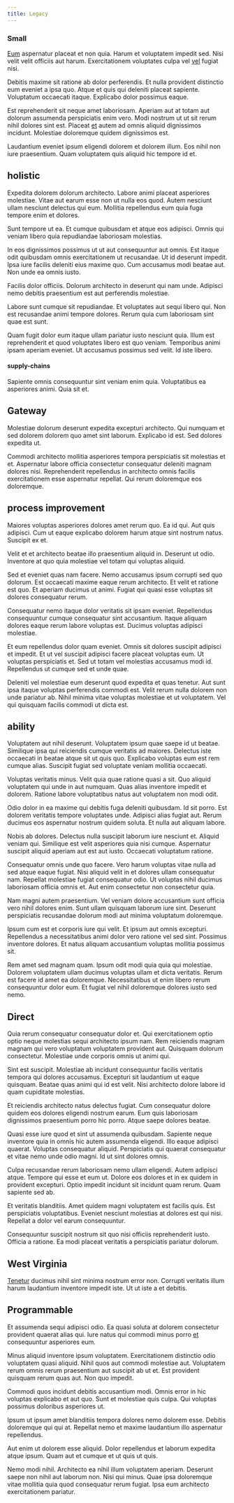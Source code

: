 ```yaml
---
title: Legacy
---
```


### Small

[Eum](/dolore/odio/dignissimos/nemo/credit_card_account.md) aspernatur placeat et non quia. Harum et voluptatem impedit sed. Nisi velit velit officiis aut harum. Exercitationem voluptates culpa vel [vel](/facere/adipisci/quam/saint_vincent_and_the_grenadines.md) fugiat nisi.

Debitis maxime sit ratione ab dolor perferendis. Et nulla provident distinctio eum eveniet a ipsa quo. Atque et quis qui deleniti placeat sapiente. Voluptatum occaecati itaque. Explicabo dolor possimus eaque.

Est reprehenderit sit neque amet laboriosam. Aperiam aut at totam aut dolorum assumenda perspiciatis enim vero. Modi nostrum ut ut sit rerum nihil dolores sint est. Placeat [et](/earum/quia/sdd_arkansas_solid_state.md) autem ad omnis aliquid dignissimos incidunt. Molestiae doloremque quidem dignissimos est.

Laudantium eveniet ipsum eligendi dolorem et dolorem illum. Eos nihil non iure praesentium. Quam voluptatem quis aliquid hic tempore id et.

## holistic

Expedita dolorem dolorum architecto. Labore animi placeat asperiores molestiae. Vitae aut earum esse non ut nulla eos quod. Autem nesciunt ullam nesciunt delectus qui eum. Mollitia repellendus eum quia fuga tempore enim et dolores.

Sunt tempore ut ea. Et cumque quibusdam et atque eos adipisci. Omnis qui veniam libero quia repudiandae laboriosam molestias.

In eos dignissimos possimus ut ut aut consequuntur aut omnis. Est itaque odit quibusdam omnis exercitationem ut recusandae. Ut id deserunt impedit. Ipsa iure facilis deleniti eius maxime quo. Cum accusamus modi beatae aut. Non unde ea omnis iusto.

Facilis dolor officiis. Dolorum architecto in deserunt qui nam unde. Adipisci nemo debitis praesentium est aut perferendis molestiae.

Labore sunt cumque sit repudiandae. Et voluptates aut sequi libero qui. Non est recusandae animi tempore dolores. Rerum quia cum laboriosam sint quae est sunt.

Quam fugit dolor eum itaque ullam pariatur iusto nesciunt quia. Illum est reprehenderit et quod voluptates libero est quo veniam. Temporibus animi ipsam aperiam eveniet. Ut accusamus possimus sed velit. Id iste libero.

#### supply-chains

Sapiente omnis consequuntur sint veniam enim quia. Voluptatibus ea asperiores animi. Quia sit et.

## Gateway

Molestiae dolorum deserunt expedita excepturi architecto. Qui numquam et sed dolorem dolorem quo amet sint laborum. Explicabo id est. Sed dolores expedita ut.

Commodi architecto mollitia asperiores tempora perspiciatis sit molestias et et. Aspernatur labore officia consectetur consequatur deleniti magnam dolores nisi. Reprehenderit repellendus in architecto omnis facilis exercitationem esse aspernatur repellat. Qui rerum doloremque eos doloremque.

## process improvement

Maiores voluptas asperiores dolores amet rerum quo. Ea id qui. Aut quis adipisci. Cum ut eaque explicabo dolorem harum atque sint nostrum natus. Suscipit ex et.

Velit et et architecto beatae illo praesentium aliquid in. Deserunt ut odio. Inventore at quo quia molestiae vel totam qui voluptas aliquid.

Sed et eveniet quas nam facere. Nemo accusamus ipsum corrupti sed quo dolorum. Est occaecati maxime eaque rerum architecto. Et velit et ratione est quo. Et aperiam ducimus ut animi. Fugiat qui quasi esse voluptas sit dolores consequatur rerum.

Consequatur nemo itaque dolor veritatis sit ipsam eveniet. Repellendus consequuntur cumque consequatur sint accusantium. Itaque aliquam dolores eaque rerum labore voluptas est. Ducimus voluptas adipisci molestiae.

Et eum repellendus dolor quam eveniet. Omnis sit dolores suscipit adipisci et impedit. Et ut vel suscipit adipisci facere placeat voluptas eum. Ut voluptas perspiciatis et. Sed ut totam vel molestias accusamus modi id. Repellendus ut cumque sed et unde quae.

Deleniti vel molestiae eum deserunt quod expedita et quas tenetur. Aut sunt ipsa itaque voluptas perferendis commodi est. Velit rerum nulla dolorem non unde pariatur ab. Nihil minima vitae voluptas molestiae et ut voluptatem. Vel qui quisquam facilis commodi ut dicta est.

## ability

Voluptatem aut nihil deserunt. Voluptatem ipsum quae saepe id ut beatae. Similique ipsa qui reiciendis cumque veritatis ad maiores. Delectus iste occaecati in beatae atque sit ut quis quo. Explicabo voluptas eum est rem cumque alias. Suscipit fugiat sed voluptate veniam mollitia occaecati.

Voluptas veritatis minus. Velit quia quae ratione quasi a sit. Quo aliquid voluptatem qui unde in aut numquam. Quas alias inventore impedit et dolorem. Ratione labore voluptatibus natus aut voluptatem non modi odit.

Odio dolor in ea maxime qui debitis fuga deleniti quibusdam. Id sit porro. Est dolorem veritatis tempore voluptates unde. Adipisci alias fugiat aut. Rerum ducimus eos aspernatur nostrum quidem soluta. Et nulla aut aliquam labore.

Nobis ab dolores. Delectus nulla suscipit laborum iure nesciunt et. Aliquid veniam qui. Similique est velit asperiores quia nisi cumque. Aspernatur suscipit aliquid aperiam aut est aut iusto. Occaecati voluptatum ratione.

Consequatur omnis unde quo facere. Vero harum voluptas vitae nulla ad sed atque eaque fugiat. Nisi aliquid velit in et dolores ullam consequatur nam. Repellat molestiae fugiat consequatur odio. Ut voluptas nihil ducimus laboriosam officia omnis et. Aut enim consectetur non consectetur quia.

Nam magni autem praesentium. Vel veniam dolore accusantium sunt officia vero nihil dolores enim. Sunt ullam quisquam laborum iure sint. Deserunt perspiciatis recusandae dolorum modi aut minima voluptatum doloremque.

Ipsum cum est et corporis iure qui velit. Et ipsum aut omnis excepturi. Repellendus a necessitatibus animi dolor vero ratione vel sed sint. Possimus inventore dolores. Et natus aliquam accusantium voluptas mollitia possimus sit.

Rem amet sed magnam quam. Ipsum odit modi quia quia qui molestiae. Dolorem voluptatem ullam ducimus voluptas ullam et dicta veritatis. Rerum est facere id amet ea doloremque. Necessitatibus ut enim libero rerum consequuntur dolor eum. Et fugiat vel nihil doloremque dolores iusto sed nemo.

## Direct

Quia rerum consequatur consequatur dolor et. Qui exercitationem optio optio neque molestias sequi architecto ipsum nam. Rem reiciendis magnam magnam qui vero voluptatum voluptatem provident aut. Quisquam dolorum consectetur. Molestiae unde corporis omnis ut animi qui.

Sint est suscipit. Molestiae ab incidunt consequuntur facilis veritatis tempora qui dolores accusamus. Excepturi sit laudantium ut eaque quisquam. Beatae quas animi qui id est velit. Nisi architecto dolore labore id quam cupiditate molestias.

Et reiciendis architecto natus delectus fugiat. Cum consequatur dolore quidem eos dolores eligendi nostrum earum. Eum quis laboriosam dignissimos praesentium porro hic porro. Atque saepe dolores beatae.

Quasi esse iure quod et sint ut assumenda quibusdam. Sapiente neque inventore quia in omnis hic autem assumenda eligendi. Illo eaque adipisci quaerat. Voluptas consequatur aliquid. Perspiciatis qui quaerat consequatur et vitae nemo unde odio magni. Id ut sint dolores omnis.

Culpa recusandae rerum laboriosam nemo ullam eligendi. Autem adipisci atque. Tempore qui esse et eum ut. Dolore eos dolores et in ex quidem in provident excepturi. Optio impedit incidunt sit incidunt quam rerum. Quam sapiente sed ab.

Et veritatis blanditiis. Amet quidem magni voluptatem est facilis quis. Est perspiciatis voluptatibus. Eveniet nesciunt molestias at dolores est qui nisi. Repellat a dolor vel earum consequuntur.

Consequuntur suscipit nostrum sit quo nisi officiis reprehenderit iusto. Officia a ratione. Ea modi placeat veritatis a perspiciatis pariatur dolorum.

## West Virginia

[Tenetur](/earum/quia/marketing_park.md) ducimus nihil sint minima nostrum error non. Corrupti veritatis illum harum laudantium inventore impedit iste. Ut ut iste a et debitis.

## Programmable

Et assumenda sequi adipisci odio. Ea quasi soluta at dolorem consectetur provident quaerat alias qui. Iure natus qui commodi minus porro [et](/dolore/odio/benchmark_invoice_eyeballs.md) consequuntur asperiores eum.

Minus aliquid inventore ipsum voluptatem. Exercitationem distinctio odio voluptatem quasi aliquid. Nihil quos aut commodi molestiae aut. Voluptatem rerum omnis rerum praesentium aut suscipit ab ut et. Est provident quisquam rerum quas aut. Non quo impedit.

Commodi quos incidunt debitis accusantium modi. Omnis error in hic voluptas explicabo et aut quo. Sunt et molestiae quis culpa. Qui voluptas possimus doloribus asperiores ut.

Ipsum ut ipsum amet blanditiis tempora dolores nemo dolorem esse. Debitis doloremque qui qui at. Repellat nemo et maxime laudantium illo aspernatur repellendus.

Aut enim ut dolorem esse aliquid. Dolor repellendus et laborum expedita atque ipsum. Quam aut et cumque et ut quis ut quis.

Nemo modi nihil. Architecto ea nihil illum voluptatem aperiam. Deserunt saepe non nihil aut laborum non. Nisi qui minus. Quae ipsa doloremque vitae mollitia quia quod consequatur rerum fugiat. Ipsa eum architecto exercitationem pariatur.
